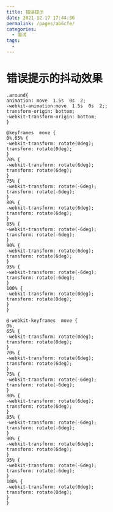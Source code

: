 ```yaml
---
title: 错误提示
date: 2021-12-17 17:44:36
permalink: /pages/ab6cfe/
categories:
  - 面试
tags:
  - 
---
```



# 错误提示的抖动效果


    .around{
	animation: move  1.5s  0s  2;
	-webkit-animation:move  1.5s  0s  2;;
	transform-origin: bottom;
	-webkit-transform-origin: bottom;
	}

	@keyframes  move { 
	0%,65% {
	-webkit-transform: rotate(0deg);
	transform: rotate(0deg);
	}
	70% {
	-webkit-transform: rotate(6deg);
	transform: rotate(6deg);
	}
	75% {
	-webkit-transform: rotate(-6deg);
	transform: rotate(-6deg);
	} 
	80% {
	-webkit-transform: rotate(6deg);
	transform: rotate(6deg);
	}
	85% {
	-webkit-transform: rotate(-6deg);
	transform: rotate(-6deg);
	}
	90% {
	-webkit-transform: rotate(6deg);
	transform: rotate(6deg);
	}
	95% {
	-webkit-transform: rotate(-6deg);
	transform: rotate(-6deg);
	}
	100% {
	-webkit-transform: rotate(0deg);
	transform: rotate(0deg);
	}
	}

	@-webkit-keyframes  move {
	0%,
	65% {
	-webkit-transform: rotate(0deg);
	transform: rotate(0deg);
	}
	70% {
	-webkit-transform: rotate(6deg);
	transform: rotate(6deg);
	}
	75% {
	-webkit-transform: rotate(-6deg);
	transform: rotate(-6deg);
	}
	80% {
	-webkit-transform: rotate(6deg);
	transform: rotate(6deg);
	}
	85% {
	-webkit-transform: rotate(-6deg);
	transform: rotate(-6deg);
	}
	90% {
	-webkit-transform: rotate(6deg);
	transform: rotate(6deg);
	}
	95% {
	-webkit-transform: rotate(-6deg);
	transform: rotate(-6deg);
	}
	100% {
	-webkit-transform: rotate(0deg);
	transform: rotate(0deg);
	}
	}

